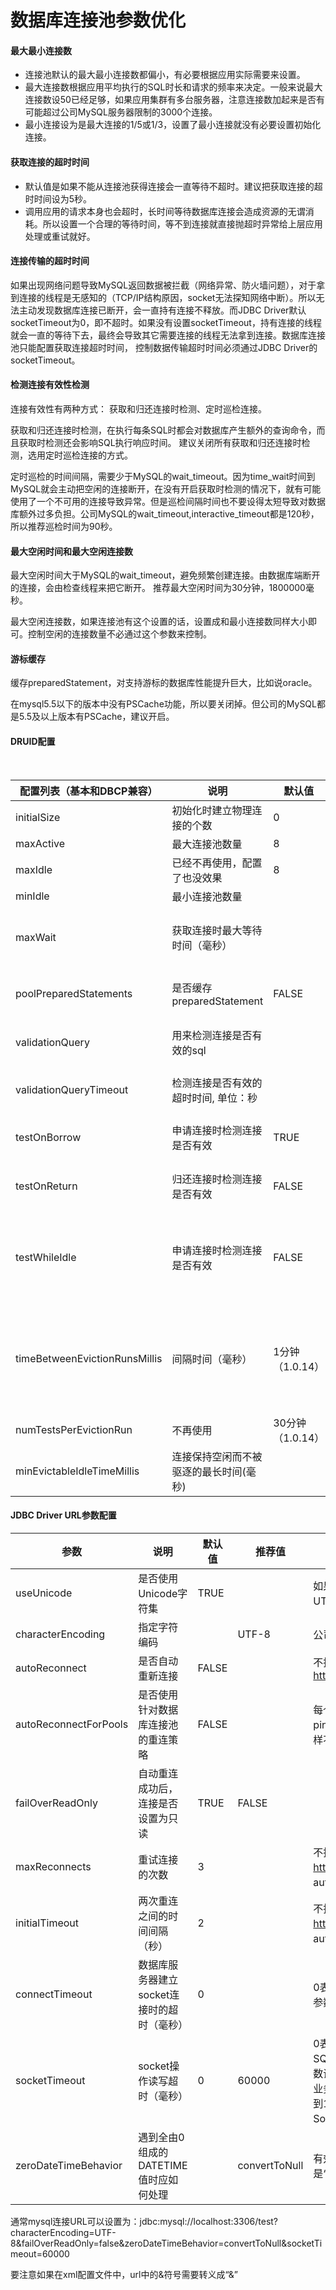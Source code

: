 # 数据库连接池参数优化

#### 最大最小连接数

- 连接池默认的最大最小连接数都偏小，有必要根据应用实际需要来设置。
- 最大连接数根据应用平均执行的SQL时长和请求的频率来决定。一般来说最大连接数设50已经足够，如果应用集群有多台服务器，注意连接数加起来是否有可能超过公司MySQL服务器限制的3000个连接。
- 最小连接设为是最大连接的1/5或1/3，设置了最小连接就没有必要设置初始化连接。



#### 获取连接的超时时间



- 默认值是如果不能从连接池获得连接会一直等待不超时。建议把获取连接的超时时间设为5秒。
- 调用应用的请求本身也会超时，长时间等待数据库连接会造成资源的无谓消耗。所以设置一个合理的等待时间，等不到连接就直接抛超时异常给上层应用处理或重试就好。 



#### 连接传输的超时时间

​     如果出现网络问题导致MySQL返回数据被拦截（网络异常、防火墙问题），对于拿到连接的线程是无感知的（TCP/IP结构原因，socket无法探知网络中断）。所以无法主动发现数据库连接已断开，会一直持有连接不释放。而JDBC Driver默认socketTimeout为0，即不超时。如果没有设置socketTimeout，持有连接的线程就会一直的等待下去，最终会导致其它需要连接的线程无法拿到连接。数据库连接池只能配置获取连接超时时间， 控制数据传输超时时间必须通过JDBC Driver的 socketTimeout。 



#### 检测连接有效性检测

连接有效性有两种方式： 获取和归还连接时检测、定时巡检连接。

获取和归还连接时检测，在执行每条SQL时都会对数据库产生额外的查询命令，而且获取时检测还会影响SQL执行响应时间。 建议关闭所有获取和归还连接时检测，选用定时巡检连接的方式。

定时巡检的时间间隔，需要少于MySQL的wait_timeout。因为time_wait时间到MySQL就会主动把空闲的连接断开，在没有开启获取时检测的情况下，就有可能使用了一个不可用的连接导致异常。但是巡检间隔时间也不要设得太短导致对数据库额外过多负担。公司MySQL的wait_timeout,interactive_timeout都是120秒，所以推荐巡检时间为90秒。 



#### 最大空闲时间和最大空闲连接数

最大空闲时间大于MySQL的wait_timeout，避免频繁创建连接。由数据库端断开的连接，会由检查线程来把它断开。 推荐最大空闲时间为30分钟，1800000毫秒。

最大空闲连接数，如果连接池有这个设置的话，设置成和最小连接数同样大小即可。控制空闲的连接数量不必通过这个参数来控制。 



#### 游标缓存

缓存preparedStatement，对支持游标的数据库性能提升巨大，比如说oracle。

在mysql5.5以下的版本中没有PSCache功能，所以要关闭掉。但公司的MySQL都是5.5及以上版本有PSCache，建议开启。 



#### DRUID配置

[Druid FAQ]: https://github.com/alibaba/druid/wiki/%E5%B8%B8%E8%A7%81%E9%97%AE%E9%A2%98
[配置列表]: https://github.com/alibaba/druid/wiki/DruidDataSource%E9%85%8D%E7%BD%AE%E5%B1%9E%E6%80%A7%E5%88%97%E8%A1%A8

 

| 配置列表（基本和DBCP兼容）    | 说明                                   | 默认值           | 推荐值   | 备注                                                         |
| ----------------------------- | -------------------------------------- | ---------------- | -------- | ------------------------------------------------------------ |
| initialSize                   | 初始化时建立物理连接的个数             | 0                | 10       |                                                              |
| maxActive                     | 最大连接池数量                         | 8                | 50       |                                                              |
| maxIdle                       | 已经不再使用，配置了也没效果           | 8                |          |                                                              |
| minIdle                       | 最小连接池数量                         |                  | 10       |                                                              |
| maxWait                       | 获取连接时最大等待时间（毫秒）         |                  | 5000     | 配置了maxWait之后，缺省启用公平锁，并发效率会有所下降，如果需要可以通过配置useUnfairLock属性为true使用非公平锁。 |
| poolPreparedStatements        | 是否缓存preparedStatement              | FALSE            |          | 也就是PSCache。PSCache对支持游标的数据库性能提升巨大，比如说oracle。在mysql下建议关闭。 |
| validationQuery               | 用来检测连接是否有效的sql              |                  | SELECT 1 | 如果validationQuery为null，testOnBorrow、testOnReturn、testWhileIdle都不会起作用。 |
| validationQueryTimeout        | 检测连接是否有效的超时时间, 单位：秒   |                  |          | 底层调用jdbc Statement对象的void setQueryTimeout(int   seconds)方法 |
| testOnBorrow                  | 申请连接时检测连接是否有效             | TRUE             | FALSE    | 申请连接时执行validationQuery检测连接是否有效，做了这个配置会降低性能。 |
| testOnReturn                  | 归还连接时检测连接是否有效             | FALSE            |          | 归还连接时执行validationQuery检测连接是否有效，做了这个配置会降低性能。 |
| testWhileIdle                 | 申请连接时检测连接是否有效             | FALSE            | TRUE     | 建议配置为true，不影响性能，并且保证安全性。申请连接的时候检测，如果空闲时间大于timeBetweenEvictionRunsMillis，执行validationQuery检测连接是否有效。 |
| timeBetweenEvictionRunsMillis | 间隔时间（毫秒）                       | 1分钟（1.0.14）  | 90000    | 有两个含义：1) Destroy线程会检测连接的间隔时间，如果连接空闲时间大于等于minEvictableIdleTimeMillis则关闭物理连接。2) testWhileIdle的判断依据，详细看testWhileIdle属性的说明 |
| numTestsPerEvictionRun        | 不再使用                               | 30分钟（1.0.14） |          | 不再使用，一个DruidDataSource只支持一个EvictionRun           |
| minEvictableIdleTimeMillis    | 连接保持空闲而不被驱逐的最长时间(毫秒) |                  | 1800000  | 30分钟                                                       |



#### JDBC Driver URL参数配置

| 参数                  | 说明                                       | 默认值 | 推荐值        | 备注                                                         |
| --------------------- | ------------------------------------------ | ------ | ------------- | ------------------------------------------------------------ |
| useUnicode            | 是否使用Unicode字符集                      | TRUE   |               | 如果参数characterEncoding设置为gbk或   UTF-8，本参数值必须设置为true |
| characterEncoding     | 指定字符编码                               |        | UTF-8         | 公司数据库都是UTF-8                                          |
| autoReconnect         | 是否自动重新连接                           | FALSE  |               | 不推荐使用，原因： http://danielw.cn/mysql-autoreconnect     |
| autoReconnectForPools | 是否使用针对数据库连接池的重连策略         | FALSE  |               | 每个SQL   autoReconnectForPools将尝试ping服务器然后再执行，和autoReconnect一样不推荐使用 |
| failOverReadOnly      | 自动重连成功后，连接是否设置为只读         | TRUE   | FALSE         |                                                              |
| maxReconnects         | 重试连接的次数                             | 3      |               | 不推荐使用，原因： http://danielw.cn/mysql-autoreconnect， autoReconnect=true时才生效 |
| initialTimeout        | 两次重连之间的时间间隔（秒）               | 2      |               | 不推荐使用，原因： http://danielw.cn/mysql-autoreconnect， autoReconnect=true时才生效 |
| connectTimeout        | 数据库服务器建立socket连接时的超时（毫秒） | 0      |               | 0表示永不超时。但建议通过数据库连接池的参数来配置。          |
| socketTimeout         | socket操作读写超时（毫秒）                 | 0      | 60000         | 0表示永不超时。数据库连接池没有参数控制SQL最大读取数据时间，所以需要在Driver参数调整。      建议根据业务需要设置最大值。一般业务1分钟足够，对于报表类型业务可以设置到10分钟。      若超时会触发SocketTimeOutException。 |
| zeroDateTimeBehavior  | 遇到全由0组成的DATETIME值时应如何处理      |        | convertToNull | 有效值是“exception”、“round”和“convertToNull”。              |

通常mysql连接URL可以设置为：jdbc:mysql://localhost:3306/test?characterEncoding=UTF-8&failOverReadOnly=false&zeroDateTimeBehavior=convertToNull&socketTimeout=60000 

要注意如果在xml配置文件中，url中的&符号需要转义成“&amp;” 